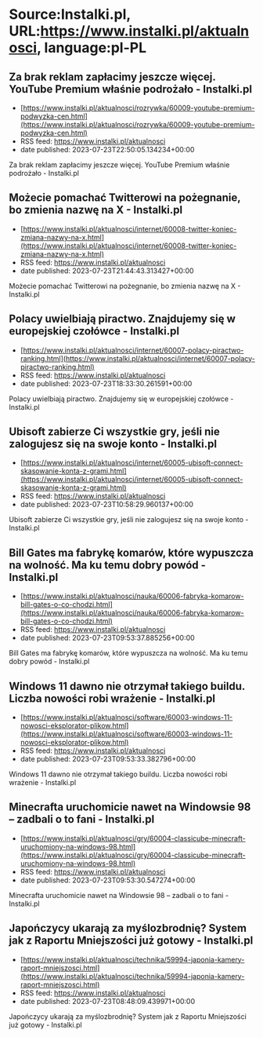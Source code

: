 # Source:Instalki.pl, URL:https://www.instalki.pl/aktualnosci, language:pl-PL

## Za brak reklam zapłacimy jeszcze więcej. YouTube Premium właśnie podrożało - Instalki.pl
 - [https://www.instalki.pl/aktualnosci/rozrywka/60009-youtube-premium-podwyzka-cen.html](https://www.instalki.pl/aktualnosci/rozrywka/60009-youtube-premium-podwyzka-cen.html)
 - RSS feed: https://www.instalki.pl/aktualnosci
 - date published: 2023-07-23T22:50:05.134234+00:00

Za brak reklam zapłacimy jeszcze więcej. YouTube Premium właśnie podrożało - Instalki.pl

## Możecie pomachać Twitterowi na pożegnanie, bo zmienia nazwę na X - Instalki.pl
 - [https://www.instalki.pl/aktualnosci/internet/60008-twitter-koniec-zmiana-nazwy-na-x.html](https://www.instalki.pl/aktualnosci/internet/60008-twitter-koniec-zmiana-nazwy-na-x.html)
 - RSS feed: https://www.instalki.pl/aktualnosci
 - date published: 2023-07-23T21:44:43.313427+00:00

Możecie pomachać Twitterowi na pożegnanie, bo zmienia nazwę na X - Instalki.pl

## Polacy uwielbiają piractwo. Znajdujemy się w europejskiej czołówce - Instalki.pl
 - [https://www.instalki.pl/aktualnosci/internet/60007-polacy-piractwo-ranking.html](https://www.instalki.pl/aktualnosci/internet/60007-polacy-piractwo-ranking.html)
 - RSS feed: https://www.instalki.pl/aktualnosci
 - date published: 2023-07-23T18:33:30.261591+00:00

Polacy uwielbiają piractwo. Znajdujemy się w europejskiej czołówce - Instalki.pl

## Ubisoft zabierze Ci wszystkie gry, jeśli nie zalogujesz się na swoje konto - Instalki.pl
 - [https://www.instalki.pl/aktualnosci/internet/60005-ubisoft-connect-skasowanie-konta-z-grami.html](https://www.instalki.pl/aktualnosci/internet/60005-ubisoft-connect-skasowanie-konta-z-grami.html)
 - RSS feed: https://www.instalki.pl/aktualnosci
 - date published: 2023-07-23T10:58:29.960137+00:00

Ubisoft zabierze Ci wszystkie gry, jeśli nie zalogujesz się na swoje konto - Instalki.pl

## Bill Gates ma fabrykę komarów, które wypuszcza na wolność. Ma ku temu dobry powód - Instalki.pl
 - [https://www.instalki.pl/aktualnosci/nauka/60006-fabryka-komarow-bill-gates-o-co-chodzi.html](https://www.instalki.pl/aktualnosci/nauka/60006-fabryka-komarow-bill-gates-o-co-chodzi.html)
 - RSS feed: https://www.instalki.pl/aktualnosci
 - date published: 2023-07-23T09:53:37.885256+00:00

Bill Gates ma fabrykę komarów, które wypuszcza na wolność. Ma ku temu dobry powód - Instalki.pl

## Windows 11 dawno nie otrzymał takiego buildu. Liczba nowości robi wrażenie - Instalki.pl
 - [https://www.instalki.pl/aktualnosci/software/60003-windows-11-nowosci-eksplorator-plikow.html](https://www.instalki.pl/aktualnosci/software/60003-windows-11-nowosci-eksplorator-plikow.html)
 - RSS feed: https://www.instalki.pl/aktualnosci
 - date published: 2023-07-23T09:53:33.382796+00:00

Windows 11 dawno nie otrzymał takiego buildu. Liczba nowości robi wrażenie - Instalki.pl

## Minecrafta uruchomicie nawet na Windowsie 98 – zadbali o to fani - Instalki.pl
 - [https://www.instalki.pl/aktualnosci/gry/60004-classicube-minecraft-uruchomiony-na-windows-98.html](https://www.instalki.pl/aktualnosci/gry/60004-classicube-minecraft-uruchomiony-na-windows-98.html)
 - RSS feed: https://www.instalki.pl/aktualnosci
 - date published: 2023-07-23T09:53:30.547274+00:00

Minecrafta uruchomicie nawet na Windowsie 98 – zadbali o to fani - Instalki.pl

## Japończycy ukarają za myślozbrodnię? System jak z Raportu Mniejszości już gotowy - Instalki.pl
 - [https://www.instalki.pl/aktualnosci/technika/59994-japonia-kamery-raport-mniejszosci.html](https://www.instalki.pl/aktualnosci/technika/59994-japonia-kamery-raport-mniejszosci.html)
 - RSS feed: https://www.instalki.pl/aktualnosci
 - date published: 2023-07-23T08:48:09.439971+00:00

Japończycy ukarają za myślozbrodnię? System jak z Raportu Mniejszości już gotowy - Instalki.pl

